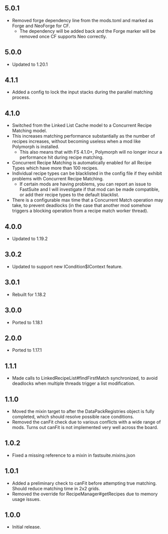 ## 5.0.1
* Removed forge dependency line from the mods.toml and marked as Forge and NeoForge for CF.
  * The dependency will be added back and the Forge marker will be removed once CF supports Neo correctly.

## 5.0.0
* Updated to 1.20.1

## 4.1.1
* Added a config to lock the input stacks during the parallel matching process.

## 4.1.0
* Switched from the Linked List Cache model to a Concurrent Recipe Matching model.
* This increases matching performance substantially as the number of recipes increases, without becoming useless when a mod like Polymorph is installed.
  * This also means that with FS 4.1.0+, Polymorph will no longer incur a performance hit during recipe matching.
* Concurrent Recipe Matching is automatically enabled for all Recipe Types which have more than 100 recipes.
* Individual recipe types can be blacklisted in the config file if they exhibit problems with Concurrent Recipe Matching.
  * If certain mods are having problems, you can report an issue to FastSuite and I will investigate if that mod can be made compatible, or add their recipe types to the default blacklist.
* There is a configurable max time that a Concurrent Match operation may take, to prevent deadlocks (in the case that another mod somehow triggers a blocking operation from a recipe match worker thread).

## 4.0.0
* Updated to 1.19.2

## 3.0.2
* Updated to support new ICondition$IContext feature.

## 3.0.1
* Rebuilt for 1.18.2

## 3.0.0
* Ported to 1.18.1

## 2.0.0
* Ported to 1.17.1

## 1.1.1
* Made calls to LinkedRecipeList#findFirstMatch synchronized, to avoid deadlocks when multiple threads trigger a list modification.

## 1.1.0
* Moved the mixin target to after the DataPackRegistries object is fully completed, which should resolve possible race conditions.
* Removed the canFit check due to various conflicts with a wide range of mods.  Turns out canFit is not implemented very well across the board.

## 1.0.2
* Fixed a missing reference to a mixin in fastsuite.mixins.json

## 1.0.1
* Added a preliminary check to canFit before attempting true matching.  Should reduce matching time in 2x2 grids.
* Removed the override for RecipeManager#getRecipes due to memory usage issues.

## 1.0.0
* Initial release.